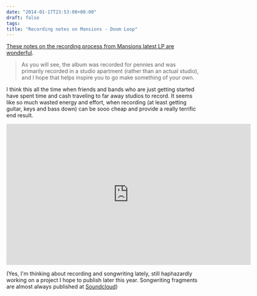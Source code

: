 ```yaml
---
date: "2014-01-17T23:53:00+00:00"
draft: false
tags: 
title: "Recording notes on Mansions - Doom Loop"
---
```

[These notes on the recording process from Mansions latest LP are wonderful](https://www.facebook.com/notes/mansions/doom-loop-recording-notes/10152016438393551).

> As you will see, the album was recorded for pennies and was primarily recorded in a studio apartment (rather than an actual studio), and I hope that helps inspire you to go make something of your own.

I think this all the time when friends and bands who are just getting started have spent time and cash traveling to far away studios to record. It seems like so much wasted energy and effort, when recording (at least getting guitar, keys and bass down) can be sooo cheap and provide a really terrific end result.



<iframe width="640" height="370" src="https://rd.io/i/QFF1PnXRNg/" frameborder="0"></iframe>



(Yes, I'm thinking about recording and songwriting lately, still haphazardly working on a project I hope to publish later this year. Songwriting fragments are almost always published at [Soundcloud](soundcloud.com/stickwithjosh))

